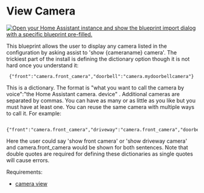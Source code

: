 # View Camera


[![Open your Home Assistant instance and show the blueprint import dialog with a specific blueprint pre-filled.](https://my.home-assistant.io/badges/blueprint_import.svg)](https://my.home-assistant.io/redirect/blueprint_import/?blueprint_url=https%3A%2F%2Fraw.githubusercontent.com%2Fdinki%2FView-Assist%2Fmain%2FView+Assist+custom+sentences%2FView+Camera%2Fblueprint-viewcamera.yaml)


This blueprint allows the user to display any camera listed in the configuration by asking assist to 'show {cameraname} camera'.  The trickiest part of the install is defining the dictionary option though it is not hard once you understand it:

```
 {"front":"camera.front_camera","doorbell":"camera.mydoorbellcamera"}
```

This is a dictionary.  The format is "what you want to call the camera by voice":"the Home Assistant camera. device" .  Additional cameras are separated by commas.  You can have as many or as little as you like but you must have at least one.  You can reuse the same camera with multiple ways to call it.  For example:

```
 {"front":"camera.front_camera","driveway":"camera.front_camera","doorbell":"camera.mydoorbellcamera"}
```

Here the user could say 'show front camera' or 'show driveway camera' and camera.front_camera would be shown for both sentences.  Note that double quotes are required for defining these dictionaries as single quotes will cause errors.

Requirements:
* [camera view](https://raw.githubusercontent.com/dinki/View-Assist/main/View%20Assist%20dashboard%20and%20views/views/camera/camera.yaml)
